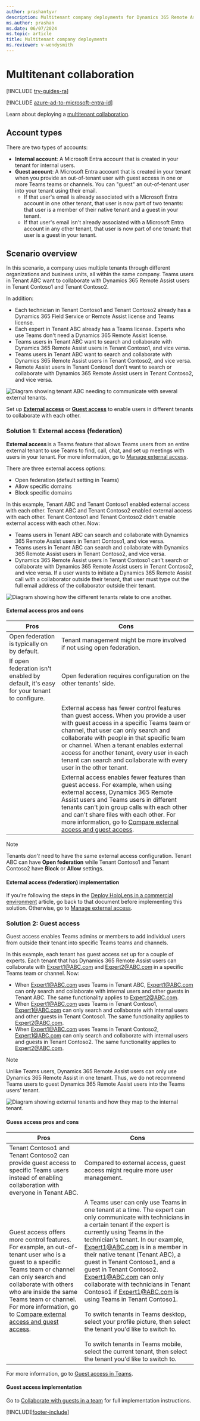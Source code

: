 ```yaml
---
author: prashantyvr
description: Multitenant company deployments for Dynamics 365 Remote Assist.
ms.author: prashan
ms.date: 06/07/2024
ms.topic: article
title: Multitenant company deployments
ms.reviewer: v-wendysmith
---
```


# Multitenant collaboration

[!INCLUDE [try-guides-ra](../includes/try-guides-ra.md)]

[!INCLUDE [azure-ad-to-microsoft-entra-id](../includes/azure-ad-to-microsoft-entra-id.md)]

Learn about deploying a [multitenant collaboration](common-deployment-scenarios.md#scenario-2-multi-tenant-collaboration).

## Account types

There are two types of accounts:

- **Internal account**: A Microsoft Entra account that is created in your tenant for internal users.
- **Guest account**: A Microsoft Entra account that is created in your tenant when you provide an out-of-tenant user with guest access in one or more Teams teams or channels. You can "guest" an out-of-tenant user into your tenant using their email.
  - If that user's email is already associated with a Microsoft Entra account in one other tenant, that user is now part of two tenants: that user is a member of their native tenant and a guest in your tenant.
  - If that user's email isn't already associated with a Microsoft Entra account in any other tenant, that user is now part of one tenant: that user is a guest in your tenant.

## Scenario overview

In this scenario, a company uses multiple tenants through different organizations and business units, all within the same company. Teams users in Tenant ABC want to collaborate with Dynamics 365 Remote Assist users in Tenant Contoso1 and Tenant Contoso2.

In addition:

- Each technician in Tenant Contoso1 and Tenant Contoso2 already has a Dynamics 365 Field Service or Remote Assist license and Teams license.
- Each expert in Tenant ABC already has a Teams license. Experts who use Teams don't need a Dynamics 365 Remote Assist license. 
- Teams users in Tenant ABC want to search and collaborate with Dynamics 365 Remote Assist users in Tenant Contoso1, and vice versa.
- Teams users in Tenant ABC want to search and collaborate with Dynamics 365 Remote Assist users in Tenant Contoso2, and vice versa.
- Remote Assist users in Tenant Contoso1 don't want to search or collaborate with Dynamics 365 Remote Assist users in Tenant Contoso2, and vice versa.

![Diagram showing tenant ABC needing to communicate with several external tenants.](media/MultiTenant.png)

Set up [**External access**](#solution-1-external-access-federation) or [**Guest access**](#solution-2-guest-access) to enable users in different tenants to collaborate with each other.

### Solution 1: External access (federation)

**External access** is a Teams feature that allows Teams users from an entire external tenant to use Teams to find, call, chat, and set up meetings with users in your tenant. For more information, go to [Manage external access](/microsoftteams/manage-external-access).

There are three external access options:

- Open federation (default setting in Teams)
- Allow specific domains
- Block specific domains

In this example, Tenant ABC and Tenant Contoso1 enabled external access with each other. Tenant ABC and Tenant Contoso2 enabled external access with each other. Tenant Contoso1 and Tenant Contoso2 didn't enable external access with each other. Now:

- Teams users in Tenant ABC can search and collaborate with Dynamics 365 Remote Assist users in Tenant Contoso1, and vice versa.
- Teams users in Tenant ABC can search and collaborate with Dynamics 365 Remote Assist users in Tenant Contoso2, and vice versa.
- Dynamics 365 Remote Assist users in Tenant Contoso1 can't search or collaborate with Dynamics 365 Remote Assist users in Tenant Contoso2, and vice versa. If a user wants to initiate a Dynamics 365 Remote Assist call with a collaborator outside their tenant, that user must type out the full email address of the collaborator outside their tenant.

![Diagram showing how the different tenants relate to one another.](media/Federation.png)

#### External access pros and cons 

| Pros                                                                  | Cons                                                                                                                                                                                                                                                                                                                                                                                                                                                                                                                                  |
| --------------------------------------------------------------------- | ------------------------------------------------------------------------------------------------------------------------------------------------------------------------------------------------------------------------------------------------------------------------------------------------------------------------------------------------------------------------------------------------------------------------------------------------------------------------------------------------------------------------------------- |
| Open federation is typically on by default.                           | Tenant management might be more involved if not using open federation.                                                                                                                                                                                                                                                                                                                                                                                                                                                                  |
| If open federation isn't enabled by default, it's easy for your tenant to configure. | Open federation requires configuration on the other tenants' side.                                                                                                                                                                                                                                                                                                                                                                                                            |
|                                                                       | External access has fewer control features than guest access. When you provide a user with guest access in a specific Teams team or channel, that user can only search and collaborate with people in that specific team or channel. When a tenant enables external access for another tenant, every user in each tenant can search and collaborate with every user in the other tenant. |
|                                                                       | External access enables fewer features than guest access. For example, when using external access, Dynamics 365 Remote Assist users and Teams users in different tenants can't join group calls with each other and can't share files with each other. For more information, go to [Compare external access and guest access](/microsoftteams/communicate-with-users-from-other-organizations#compare-external-and-guest-access). |

 > [!NOTE]
 > Tenants *don't* need to have the same external access configuration. Tenant ABC can have **Open federation** while Tenant Contoso1 and Tenant Contoso2 have **Block** or **Allow** settings.

#### External access (federation) implementation

If you're following the steps in the [Deploy HoloLens in a commercial environment](/hololens/hololens-requirements#apps) article, go back to that document before implementing this solution. Otherwise, go to [Manage external access](/microsoftteams/manage-external-access).

### Solution 2: Guest access

Guest access enables Teams admins or members to add individual users from outside their tenant into specific Teams teams and channels.

In this example, each tenant has guest access set up for a couple of experts. Each tenant that has Dynamics 365 Remote Assist users can collaborate with Expert1@ABC.com and Expert2@ABC.com in a specific Teams team or channel. Now:

- When Expert1@ABC.com uses Teams in Tenant ABC, Expert1@ABC.com can only search and collaborate with internal users and other guests in Tenant ABC. The same functionality applies to Expert2@ABC.com.
- When Expert1@ABC.com uses Teams in Tenant Contoso1, Expert1@ABC.com can only search and collaborate with internal users and other guests in Tenant Contoso1. The same functionality applies to Expert2@ABC.com.
- When Expert1@ABC.com uses Teams in Tenant Contoso2, Expert1@ABC.com can only search and collaborate with internal users and guests in Tenant Contoso2. The same functionality applies to Expert2@ABC.com.

> [!NOTE]
> Unlike Teams users, Dynamics 365 Remote Assist users can only use Dynamics 365 Remote Assist in one tenant. Thus, we do not recommend Teams users to guest Dynamics 365 Remote Assist users into the Teams users' tenant.

![Diagram showing external tenants and how they map to the internal tenant.](media/Guesting.png)

#### Guess access pros and cons

| Pros                                                                                                                                                                                                                                                                                                                                                                                                                                       | Cons                                                                                     |
| ------------------------------------------------------------------------------------------------------------------------------------------------------------------------------------------------------------------------------------------------------------------------------------------------------------------------------------------------------------------------------------------------------------------------------------------ | ---------------------------------------------------------------------------------------- |
| Tenant Contoso1 and Tenant Contoso2 can provide guest access to specific Teams users instead of enabling collaboration with everyone in Tenant ABC.                                                                                                                                                                                             | Compared to external access, guest access might require more user management. |
| Guest access offers more control features. For example, an out-of-tenant user who is a guest to a specific Teams team or channel can only search and collaborate with others who are inside the same Teams team or channel. For more information, go to [Compare external access and guest access](/microsoftteams/communicate-with-users-from-other-organizations#compare-external-and-guest-access). | A Teams user can only use Teams in one tenant at a time. The expert can only communicate with technicians in a certain tenant if the expert is currently using Teams in the technician's tenant. In our example, Expert1@ABC.com is in a member in their native tenant (Tenant ABC), a guest in Tenant Contoso1, and a guest in Tenant Contoso2. Expert1@ABC.com can only collaborate with technicians in Tenant Contoso1 if Expert1@ABC.com is using Teams in Tenant Contoso1. <br><br> To switch tenants in Teams desktop, select your profile picture, then select the tenant you'd like to switch to. <br><br> To switch tenants in Teams mobile, select the current tenant, then select the tenant you'd like to switch to. |

For more information, go to [Guest access in Teams](/microsoftteams/guest-access).

#### Guest access implementation

Go to [Collaborate with guests in a team](/microsoft-365/solutions/collaborate-as-team) for full implementation instructions.


[!INCLUDE[footer-include](../includes/footer-banner.md)]
